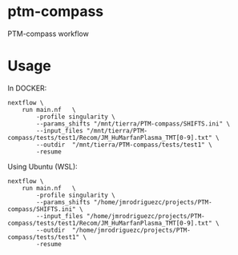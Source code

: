 # ptm-compass
PTM-compass workflow


# Usage
In DOCKER:
```
nextflow \
    run main.nf   \
        -profile singularity \
        --params_shifts "/mnt/tierra/PTM-compass/SHIFTS.ini" \
        --input_files "/mnt/tierra/PTM-compass/tests/test1/Recom/JM_HuMarfanPlasma_TMT[0-9].txt" \
        --outdir  "/mnt/tierra/PTM-compass/tests/test1" \
        -resume
```

Using Ubuntu (WSL):
```
nextflow \
    run main.nf   \
        -profile singularity \
        --params_shifts "/home/jmrodriguezc/projects/PTM-compass/SHIFTS.ini" \
        --input_files "/home/jmrodriguezc/projects/PTM-compass/tests/test1/Recom/JM_HuMarfanPlasma_TMT[0-9].txt" \
        --outdir  "/home/jmrodriguezc/projects/PTM-compass/tests/test1" \
        -resume

```



<!--

# iSanXoT workflow for PTMs

Hola, usa la Z que sale de qfq2qfqall, o sea q2all, que es simplemente Zq, para la comparativa.

Es mucho más sencillo que eso. Yo lo definiría así:
-workflow normal: 
scan2pdm           (scan a peptidoforma) 
pdm2pgm           (agrupamiento de pdm para evitar dilución) sin varianza, solo agrupar
pgm2p                  (cambios en peptidoformas dentro de cada peptido) 
p2qf                       (digestión parcial) 
qf2q                       (cambios zonales) 
q2all                      (cambios de proteínas)

-integraciones “extra” (no sé por qué se hacen de rutina, se pierde mucho tiempo, yo sólo las haría si hicieran falta en un momento dado):

pgm2pgmq         (serviría para ver directamente cambios sin etapas intermedias) 
pgm2pgmqf       (no le veo ninguna utilidad)
p2pq                      (peptido a proteína, sin pasar por qf… ) 

y aquí echo en falta pdm2pdmq, que es lo que haríamos con el wf antiguo, y vendría bien para comparar.

 -->
